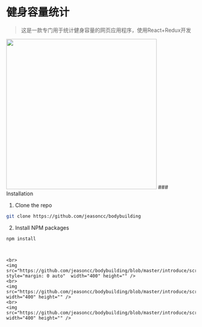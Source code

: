 # 健身容量统计
> 这是一款专门用于统计健身容量的网页应用程序，使用React+Redux开发

<img src="https://github.com/jeasoncc/bodybuilding/blob/master/introduce/screenShort/2.png"  width="" height="400" />
### Installation


1. Clone the repo
```sh
git clone https://github.com/jeasoncc/bodybuilding
```
2. Install NPM packages
```sh
npm install
```

```


<br>
<img src="https://github.com/jeasoncc/bodybuilding/blob/master/introduce/screenShort/1.png" style="margin: 0 auto"  width="400" height="" />
<br>
<img src="https://github.com/jeasoncc/bodybuilding/blob/master/introduce/screenShort/3.png"  width="400" height="" />
<br>
<img src="https://github.com/jeasoncc/bodybuilding/blob/master/introduce/screenShort/4.png"  width="400" height="" />






